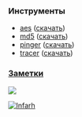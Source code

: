 <table align="center" cellspacing="0" cellpadding="0"  style="border-collapse:collapse;">
<tr>
<!--   <td valign="top" width="100%">

  ![GitHub Streak](https://github-readme-streak-stats.herokuapp.com?user=Infarh&background=DD272700&sideNums=DD2727&currStreakNum=8C59CF8A&border=DD272700&ring=57C79B&sideLabels=98C751&dates=168CC7&locale=ru-ru)

  </td> -->
  <!--
  <td valign="bottom" width="50%">
    ![GitHub stats](https://github-readme-stats.vercel.app/api?username=Platonenkov&show_icons=true&include_all_commits=true&count_private=true&theme=dark&border=00000000&hide_border=true&bg_color=00000000&icon_color=5AB8DDFF&title_color=168CC7FF")  
   </td>
   -->
 </tr>
</table>  

### Инструменты

- [aes](https://github.com/Infarh/aes/releases) ([скачать](https://github.com/Infarh/aes/releases/download/v0.0.2/aes.exe))
- [md5](https://github.com/Infarh/md5/releases) ([скачать](https://github.com/Infarh/md5/releases/download/v1.0.0/md5.exe))
- [pinger](https://github.com/Infarh/Pinger/releases) ([скачать](https://github.com/Infarh/Pinger/releases/download/1.25.309.1409/Pinger.exe))
- [tracer](https://github.com/Infarh/Tracer/releases) ([скачать](https://github.com/Infarh/Tracer/releases/download/1.25.502.1858/tracer.exe))
 
 ### [Заметки](https://gist.github.com/Infarh)  
 
 ![](https://komarev.com/ghpvc/?username=Infarh)

[![Infarh](https://github-readme-activity-graph.vercel.app/graph?username=Infarh&custom_title=Infarh&hide_border=true&theme=react-dark)](https://github.com/ashutosh00710/github-readme-activity-graph)

